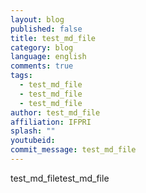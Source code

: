 ```yaml
---
layout: blog
published: false
title: test_md_file
category: blog
language: english
comments: true
tags: 
  - test_md_file
  - test_md_file
  - test_md_file
author: test_md_file
affiliation: IFPRI
splash: ""
youtubeid: 
commit_message: test_md_file
---
```

test_md_filetest_md_file